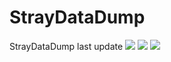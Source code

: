 # StrayDataDump
StrayDataDump last update 
![](https://cdn.discordapp.com/attachments/877432819746488380/1002308850348732600/unknown.png)
![](https://cdn.discordapp.com/attachments/877432819746488380/1002313998466814084/Run.gif)
![](https://cdn.discordapp.com/attachments/877432819746488380/1002315433912832050/unknown.png)
